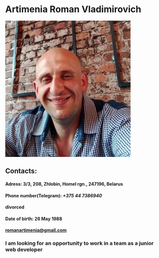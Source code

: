 # Artimenia Roman Vladimirovich
![photo](/photoCV1.jpg)
## **Contacts:** 
#### Adress: 3/3, 208, Zhlobin, Homel rgn., 247196, Belarus 
#### Phone number(Telegram): *+375 44 7386940*
#### divorced
#### Date of birth: 26 May 1988
#### romanartimenia@gmail.com
### I am looking for an opportunity to work in a team as a junior web developer 
